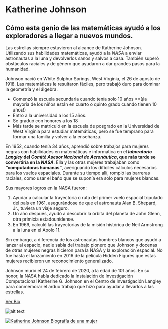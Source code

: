 # Katherine Johnson

## Cómo esta genio de las matemáticas ayudó a los exploradores a llegar a nuevos mundos.

Las estrellas siempre estuvieron al alcance de Katherine Johnson. Utilizando sus habilidades matemáticas, ayudó a la *NASA* a enviar astronautas a la luna y devolverlos sanos y salvos a casa. También superó obstáculos raciales y de género que ayudaron a dar grandes pasos para la humanidad.

Johnson nació en White Sulphur Springs, West Virginia, el 26 de agosto de 1918. Las matemáticas le resultaron fáciles, pero trabajó duro para dominar la geometría y el álgebra. 

- Comenzó la escuela secundaria cuando tenía solo 10 años **(¡la mayoría de los niños están en cuarto o quinto grado cuando tienen 10 años!)
- Entro a la universidad a los 15 años.
- Se graduó con honores a los 18
- Más tarde se matriculó en la escuela de posgrado en la Universidad de West Virginia para estudiar matemáticas, pero se fue temprano para formar una familia y volver a la enseñanza.

En 1952, cuando tenía 34 años, aprendió sobre trabajos para mujeres negras con habilidades en matemáticas e informática en el **_laboratorio Langley_ del _Comité Asesor Nacional de Aeronáutica_, que más tarde se convertiría en la _NASA_**. Ella y las otras mujeres trabajaban como **“computadoras humanas”**, averiguando los difíciles cálculos necesarios para los vuelos espaciales. Durante su tiempo allí, rompió las barreras raciales, como usar el baño que se suponía era solo para mujeres blancas.

Sus mayores logros en la NASA fueron:
1. Ayudar a calcular la trayectoria o ruta del primer vuelo espacial tripulado del país en 1961, asegurándose de que el astronauta Alan B. Shepard, Jr., tuviera un viaje seguro.
2. Un año después, ayudó a descubrir la órbita del planeta de John Glenn, otra primicia estadounidense.
3. En 1969, calculó las trayectorias de la misión histórica de Neil Armstrong a la luna en el Apolo 11.

Sin embargo, a diferencia de los astronautas hombres blancos que ayudó a lanzar al espacio, nadie sabía del trabajo pionero que Johnson y docenas de otras mujeres negras hicieron para la NASA y la exploración espacial. No fue hasta el lanzamiento en 2016 de la película Hidden Figures que estas mujeres recibieron un reconocimiento generalizado.

Johnson murió el 24 de febrero de 2020, a la edad de 101 años. En su honor, la NASA había dedicado la Instalación de Investigación Computacional Katherine G. Johnson en el Centro de Investigación Langley para conmemorar el arduo trabajo que hizo para ayudar a llevarlos a las estrellas.

[Ver Bio](https://kids.nationalgeographic.com/history/article/katherine-johnson)

![alt text](https://i.natgeofe.com/k/0b478a6e-b828-4751-be32-64177727d7a3/katherine_johnson_working.jpg "Katherine Johnson trabaja con una máquina sumadora y un dispositivo de entrenamiento celestial, una especie de globo dentro de otro globo para ayudar a calcular la navegación espacial, en el Centro de Investigación Langley de la NASA en 1962.")

[![Katherine Johnson Biografía de una mujer](http://img.youtube.com/vi/krVSMI-F3zk/0.jpg)](http://www.youtube.com/watch?v=krVSMI-F3zk)